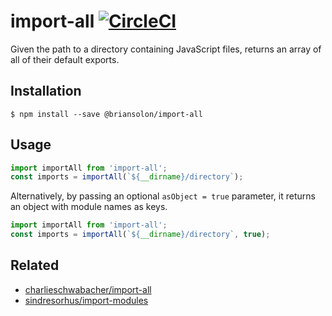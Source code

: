 # import-all [![CircleCI](https://circleci.com/gh/solon/import-all.svg?style=shield)](https://circleci.com/gh/solon/import-all)

Given the path to a directory containing JavaScript files, returns an array of
all of their default exports.

## Installation

```shell
$ npm install --save @briansolon/import-all
```

## Usage

```javascript
import importAll from 'import-all';
const imports = importAll(`${__dirname}/directory`);
```

Alternatively, by passing an optional `asObject = true` parameter, it returns
an object with module names as keys.

```javascript
import importAll from 'import-all';
const imports = importAll(`${__dirname}/directory`, true);
```

## Related

- [charlieschwabacher/import-all](https://github.com/charlieschwabacher/import-all)
- [sindresorhus/import-modules](https://github.com/sindresorhus/import-modules)